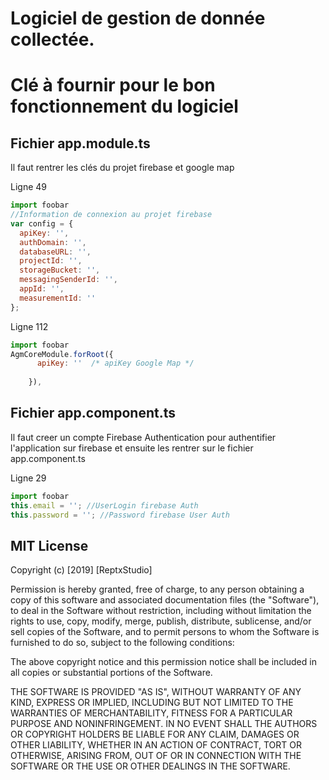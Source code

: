 # Logiciel de gestion de donnée collectée.

# Clé à fournir pour le bon fonctionnement du logiciel


## Fichier app.module.ts
Il faut rentrer les clés du projet firebase et google map

Ligne 49

```javascript
import foobar
//Information de connexion au projet firebase
var config = {
  apiKey: '',
  authDomain: '',
  databaseURL: '',
  projectId: '',
  storageBucket: '',
  messagingSenderId: '',
  appId: '',
  measurementId: ''
};
```


Ligne 112
```javascript
import foobar
AgmCoreModule.forRoot({
      apiKey: ''  /* apiKey Google Map */
    
    }),
```




## Fichier app.component.ts

Il faut creer un compte Firebase Authentication pour authentifier 
l'application sur firebase et ensuite les rentrer sur le fichier 
app.component.ts


Ligne 29
```javascript
import foobar
this.email = ''; //UserLogin firebase Auth
this.password = ''; //Password firebase User Auth
```




## MIT License

Copyright (c) [2019] [ReptxStudio]

Permission is hereby granted, free of charge, to any person obtaining a copy
of this software and associated documentation files (the "Software"), to deal
in the Software without restriction, including without limitation the rights
to use, copy, modify, merge, publish, distribute, sublicense, and/or sell
copies of the Software, and to permit persons to whom the Software is
furnished to do so, subject to the following conditions:

The above copyright notice and this permission notice shall be included in all
copies or substantial portions of the Software.

THE SOFTWARE IS PROVIDED "AS IS", WITHOUT WARRANTY OF ANY KIND, EXPRESS OR
IMPLIED, INCLUDING BUT NOT LIMITED TO THE WARRANTIES OF MERCHANTABILITY,
FITNESS FOR A PARTICULAR PURPOSE AND NONINFRINGEMENT. IN NO EVENT SHALL THE
AUTHORS OR COPYRIGHT HOLDERS BE LIABLE FOR ANY CLAIM, DAMAGES OR OTHER
LIABILITY, WHETHER IN AN ACTION OF CONTRACT, TORT OR OTHERWISE, ARISING FROM,
OUT OF OR IN CONNECTION WITH THE SOFTWARE OR THE USE OR OTHER DEALINGS IN THE
SOFTWARE.